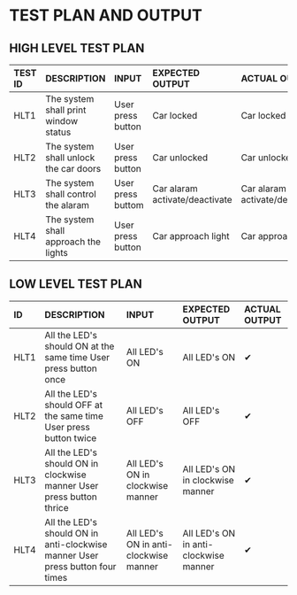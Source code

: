 # TEST PLAN AND OUTPUT
## HIGH LEVEL TEST PLAN
|TEST ID |DESCRIPTION|INPUT|EXPECTED OUTPUT|ACTUAL OUTPUT|
|:-----|:----|:---|:----|:----|
|HLT1|The system shall print window status|User press button|Car locked|Car locked|
|HLT2|The system shall unlock the car doors|User press button|Car unlocked|Car unlocked|
|HLT3|The system shall control the alaram| User press buttom|Car alaram activate/deactivate|Car alaram activate/deactivate|
|HLT4|The system shall approach the lights|User press button|Car approach light|Car approach light|
## LOW LEVEL TEST PLAN
|ID|	DESCRIPTION|	INPUT|	EXPECTED OUTPUT|	ACTUAL OUTPUT|
|:-----|:----|:-----|:-----|:-----|
|HLT1|	All the LED's should ON at the same time	User press button once|	All LED's ON|	All LED's ON|	✔|
|HLT2|	All the LED's should OFF at the same time	User press button twice|	All LED's OFF|	All LED's OFF|	✔|
|HLT3	|All the LED's should ON in clockwise manner	User press button thrice|	All LED's ON in clockwise manner|	All LED's ON in clockwise manner|	✔|
|HLT4|	All the LED's should ON in anti-clockwise manner	User press button four times|	All LED's ON in anti-clockwise manner|	All LED's ON in anti-clockwise manner|	✔|


